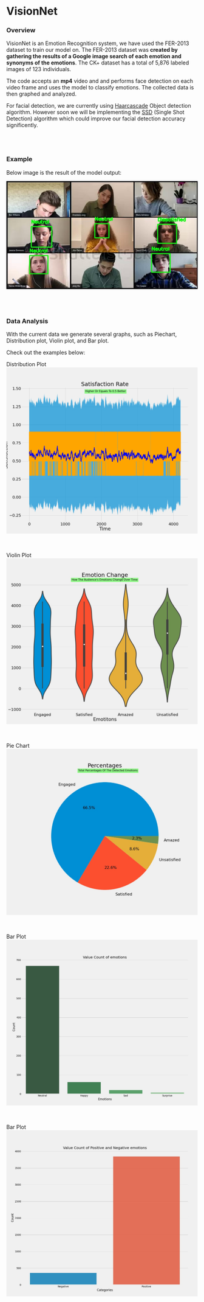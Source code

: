 # VisionNet

### Overview
VisionNet is an Emotion Recognition system, we have used the FER-2013 dataset to train our model on. The FER-2013 dataset was **created by gathering the results of a Google image search of each emotion and synonyms ​​of ​​the ​​emotions**. The CK+ dataset has a total of 5,876 labeled images of 123 individuals.

The code accepts an **mp4** video and and performs face detection on each video frame and uses the model to classify emotions. The collected data is then graphed and analyzed.

For facial detection, we are currently using [Haarcascade](https://github.com/opencv/opencv/tree/master/data/haarcascades) Object detection algorithm. However soon we will be implementing the [SSD](https://jonathan-hui.medium.com/ssd-object-detection-single-shot-multibox-detector-for-real-time-processing-9bd8deac0e06) (Single Shot Detection) algorithm which could improve our facial detection accuracy significently. 


<br>
<br>

### Example
Below image is the result of the model output:
<br>

![couldnt find image](output/500.jpg)

<br>
<br>

### Data Analysis
With the current data we generate several graphs, such as Piechart, Distribution plot, Violin plot, and Bar plot.

Check out the examples below:
<br>

Distribution Plot
![couldnt find image](output/dist.jpg)

<br>

Violin Plot
![couldnt find image](output/violin.jpg)

<br>

Pie Chart
![couldnt find image](output/pie.jpg)

<br>

Bar Plot
![couldnt find image](output/bar.jpg)

<br>

Bar Plot
![couldnt find image](output/posneg.jpg)
